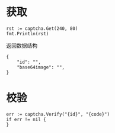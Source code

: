 # 获取

```
rst := captcha.Get(240, 80)
fmt.Println(rst)
```

返回数据结构

```
{
    "id": "",
    "base64image": "",
}
```

# 校验

```
err := captcha.Verify("{id}", "{code}")
if err != nil {
}
```
